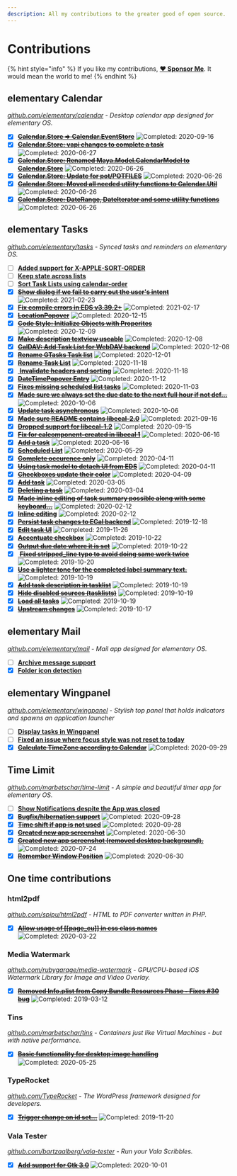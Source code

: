 ```yaml
---
description: All my contributions to the greater good of open source.
---
```


# Contributions

{% hint style="info" %}
If you like my contributions, [**❤️ Sponsor Me**](https://github.com/sponsors/marbetschar). It would mean the world to me!
{% endhint %}

## elementary Calendar

[_github.com/elementary/calendar_](https://github.com/elementary/calendar) _- Desktop calendar app designed for elementary OS._

* [x] [~~**Calendar.Store =&gt; Calendar.EventStore**~~](https://github.com/elementary/calendar/pull/595) ![Completed: 2020-09-16](https://img.shields.io/badge/completed-2020--09--16-lightgrey?style=social)
* [x] [~~**Calendar.Store: vapi changes to complete a task**~~](https://github.com/elementary/calendar/pull/558) ![Completed: 2020-06-27](https://img.shields.io/badge/completed-2020--06--27-lightgrey?style=social)
* [x] [~~**Calendar.Store: Renamed Maya.Model.CalendarModel to Calendar.Store**~~](https://github.com/elementary/calendar/pull/557) ![Completed: 2020-06-26](https://img.shields.io/badge/completed-2020--06--26-lightgrey?style=social)
* [x] [~~**Calendar.Store: Update for pot/POTFILES**~~](https://github.com/elementary/calendar/pull/556) ![Completed: 2020-06-26](https://img.shields.io/badge/completed-2020--06--26-lightgrey?style=social)
* [x] [~~**Calendar.Store: Moved all needed utility functions to Calendar.Util**~~](https://github.com/elementary/calendar/pull/555) ![Completed: 2020-06-26](https://img.shields.io/badge/completed-2020--06--26-lightgrey?style=social)
* [x] [~~**Calendar.Store: DateRange, DateIterator and some utility functions**~~](https://github.com/elementary/calendar/pull/554) ![Completed: 2020-06-26](https://img.shields.io/badge/completed-2020--06--26-lightgrey?style=social)

## elementary Tasks

[_github.com/elementary/tasks_](https://github.com/elementary/tasks/) _- Synced tasks and reminders on elementary OS._

* [ ] [**Added support for X-APPLE-SORT-ORDER**](https://github.com/elementary/tasks/pull/198)
* [ ] [**Keep state across lists**](https://github.com/elementary/tasks/pull/197)
* [ ] [**Sort Task Lists using calendar-order**](https://github.com/elementary/tasks/pull/192)
* [x] [~~**Show dialog if we fail to carry out the user's intent**~~](https://github.com/elementary/tasks/pull/189) ![Completed: 2021-02-23](https://img.shields.io/badge/completed-2021--02--23-lightgrey?style=social)
* [x] [~~**Fix compile errors in EDS v3.39.2+**~~](https://github.com/elementary/tasks/pull/193) ![Completed: 2021-02-17](https://img.shields.io/badge/completed-2021--02--17-lightgrey?style=social)
* [x] [~~**LocationPopover**~~](https://github.com/elementary/tasks/pull/174) ![Completed: 2020-12-15](https://img.shields.io/badge/completed-2020--12--15-lightgrey?style=social)
* [x] [~~**Code Style: Initialize Objects with Properites**~~](https://github.com/elementary/tasks/pull/179) ![Completed: 2020-12-09](https://img.shields.io/badge/completed-2020--12--09-lightgrey?style=social)
* [x] [~~**Make description textview useable**~~](https://github.com/elementary/tasks/pull/177) ![Completed: 2020-12-08](https://img.shields.io/badge/completed-2020--12--08-lightgrey?style=social)
* [x] [~~**CalDAV: Add Task List for WebDAV backend**~~](https://github.com/elementary/tasks/pull/150) ![Completed: 2020-12-08](https://img.shields.io/badge/completed-2020--12--08-lightgrey?style=social)
* [x] [~~**Rename GTasks Task list**~~](https://github.com/elementary/tasks/pull/165) ![Completed: 2020-12-01](https://img.shields.io/badge/completed-2020--12--01-lightgrey?style=social)
* [x] [~~**Rename Task List**~~](https://github.com/elementary/tasks/pull/153) ![Completed: 2020-11-18](https://img.shields.io/badge/completed-2020--11--18-lightgrey?style=social)
* [x] [ ~~**Invalidate headers and sorting**~~](https://github.com/elementary/tasks/pull/125) ![Completed: 2020-11-18](https://img.shields.io/badge/completed-2020--11--18-lightgrey?style=social)
* [x] [~~**DateTimePopover Entry**~~](https://github.com/elementary/tasks/pull/159) ![Completed: 2020-11-12](https://img.shields.io/badge/completed-2020--11--12-lightgrey?style=social)
* [x] [~~**Fixes missing scheduled list tasks**~~](https://github.com/elementary/tasks/pull/147) ![Completed: 2020-11-03](https://img.shields.io/badge/completed-2020--11--03-lightgrey?style=social)
* [x] [~~**Made sure we always set the due date to the next full hour if not def…**~~](https://github.com/elementary/tasks/pull/102) ![Completed: 2020-10-06](https://img.shields.io/badge/completed-2020--10--06-lightgrey?style=social)
* [x] [~~**Update task asynchronous**~~](https://github.com/elementary/tasks/pull/144) ![Completed: 2020-10-06](https://img.shields.io/badge/completed-2020--10--06-lightgrey?style=social)
* [x] [~~**Made sure README contains libecal-2.0**~~](https://github.com/elementary/tasks/pull/132) ![Completed: 2021-09-16](https://img.shields.io/badge/completed-2021--09--16-lightgrey?style=social)
* [x] [~~**Dropped support for libecal-1.2**~~](https://github.com/elementary/tasks/pull/130) ![Completed: 2020-09-15](https://img.shields.io/badge/completed-2020--09--15-lightgrey?style=social)
* [x] [~~**Fix for calcomponent-created in libecal 1**~~](https://github.com/elementary/tasks/pull/122) ![Completed: 2020-06-16](https://img.shields.io/badge/completed-2020--06--16-lightgrey?style=social)
* [x] [~~**Add a task**~~](https://github.com/elementary/tasks/pull/116) ![Completed: 2020-06-16](https://img.shields.io/badge/completed-2020--06--16-lightgrey?style=social)
* [x] [~~**Scheduled List**~~](https://github.com/elementary/tasks/pull/120) ![Completed: 2020-05-29](https://img.shields.io/badge/completed-2020--05--29-lightgrey?style=social)
* [x] [~~**Complete occurence only**~~](https://github.com/elementary/tasks/pull/106) ![Completed: 2020-04-11](https://img.shields.io/badge/completed-2020--04--11-lightgrey?style=social)
* [x] [~~**Using task model to detach UI from EDS**~~](https://github.com/elementary/tasks/pull/100) ![Completed: 2020-04-11](https://img.shields.io/badge/completed-2020--04--11-lightgrey?style=social)
* [x] [~~**Checkboxes update their color**~~](https://github.com/elementary/tasks/pull/103) ![Completed: 2020-04-09](https://img.shields.io/badge/completed-2020--04--09-lightgrey?style=social)
* [x] [~~**Add task**~~](https://github.com/elementary/tasks/pull/89) ![Completed: 2020-03-05](https://img.shields.io/badge/completed-2020--03--05-lightgrey?style=social)
* [x] [~~**Deleting a task**~~](https://github.com/elementary/tasks/pull/88) ![Completed: 2020-03-04](https://img.shields.io/badge/completed-2020--03--04-lightgrey?style=social)
* [x] [~~**Made inline editing of task summary possible along with some keyboard…**~~](https://github.com/elementary/tasks/pull/76) ![Completed: 2020-02-12](https://img.shields.io/badge/completed-2020--02--12-lightgrey?style=social)
* [x] [~~**Inline editing**~~](https://github.com/elementary/tasks/pull/78) ![Completed: 2020-02-12](https://img.shields.io/badge/completed-2020--02--12-lightgrey?style=social)
* [x] [~~**Persist task changes to ECal backend**~~](https://github.com/elementary/tasks/pull/61) ![Completed: 2019-12-18](https://img.shields.io/badge/completed-2019--12--18-lightgrey?style=social)
* [x] [~~**Edit task UI**~~](https://github.com/elementary/tasks/pull/59) ![Completed: 2019-11-26](https://img.shields.io/badge/completed-2019--11--26-lightgrey?style=social)
* [x] [~~**Accentuate checkbox**~~](https://github.com/elementary/tasks/pull/55) ![Completed: 2019-10-22](https://img.shields.io/badge/completed-2019--10--22-lightgrey?style=social)
* [x] [~~**Output due date where it is set**~~](https://github.com/elementary/tasks/pull/50) ![Completed: 2019-10-22](https://img.shields.io/badge/completed-2019--10--22-lightgrey?style=social)
* [x] [ ~~**Fixed stripped\_line typo to avoid doing same work twice**~~](https://github.com/elementary/tasks/pull/48) ![Completed: 2019-10-20](https://img.shields.io/badge/completed-2019--10--20-lightgrey?style=social)
* [x] [~~**Use a lighter tone for the completed label summary text.**~~](https://github.com/elementary/tasks/pull/43) ![Completed: 2019-10-19](https://img.shields.io/badge/completed-2019--10--19-lightgrey?style=social)
* [x] [~~**Add task description in tasklist**~~](https://github.com/elementary/tasks/pull/39) ![Completed: 2019-10-19](https://img.shields.io/badge/completed-2019--10--19-lightgrey?style=social)
* [x] [~~**Hide disabled sources \(tasklists\)**~~](https://github.com/elementary/tasks/pull/38) ![Completed: 2019-10-19](https://img.shields.io/badge/completed-2019--10--19-lightgrey?style=social)
* [x] [~~**Load all tasks**~~](https://github.com/elementary/tasks/pull/44) ![Completed: 2019-10-19](https://img.shields.io/badge/completed-2019--10--19-lightgrey?style=social)
* [x] [~~**Upstream changes**~~](https://github.com/marbetschar/tasks/pull/2) ![Completed: 2019-10-17](https://img.shields.io/badge/completed-2019--10--17-lightgrey?style=social)

## elementary Mail

[_github.com/elementary/mail_](https://github.com/elementary/mail) _- Mail app designed for elementary OS._

* [ ] [**Archive message support**](https://github.com/elementary/mail/pull/542)
* [x] [**Folder icon detection**](https://github.com/elementary/mail/pull/545)

## elementary Wingpanel

[_github.com/elementary/wingpanel_](https://github.com/elementary/wingpanel) _- Stylish top panel that holds indicators and spawns an application launcher_

* [ ] [**Display tasks in Wingpanel**](https://github.com/elementary/wingpanel-indicator-datetime/pull/252)
* [ ] [**Fixed an issue where focus style was not reset to today**](https://github.com/elementary/wingpanel-indicator-datetime/pull/251)
* [x] [~~**Calculate TimeZone according to Calendar**~~](https://github.com/elementary/wingpanel-indicator-datetime/pull/233) ![Completed: 2020-09-29](https://img.shields.io/badge/completed-2020--09--29-lightgrey?style=social)

## Time Limit

[_github.com/marbetschar/time-limit_](https://github.com/marbetschar/time-limit) _- A simple and beautiful timer app for elementary OS._

* [ ] [**Show Notifications despite the App was closed**](https://github.com/marbetschar/time-limit/issues/31)
* [x] [~~**Bugfix/hibernation support**~~](https://github.com/marbetschar/time-limit/pull/40) ![Completed: 2020-09-28](https://img.shields.io/badge/completed-2020--09--28-lightgrey?style=social)
* [x] [~~**Time shift if app is not used**~~](https://github.com/marbetschar/time-limit/pull/39) ![Completed: 2020-09-28](https://img.shields.io/badge/completed-2020--09--28-lightgrey?style=social)
* [x] [~~**Created new app screenshot**~~](https://github.com/marbetschar/time-limit/pull/35) ![Completed: 2020-06-30](https://img.shields.io/badge/completed-2020--06--30-lightgrey?style=social)
* [x] [~~**Created new app screenshot \(removed desktop background\).**~~](https://github.com/marbetschar/time-limit/pull/35) ![Completed: 2020-07-24](https://img.shields.io/badge/completed-2020--07--24-lightgrey?style=social)
* [x] [~~**Remember Window Position**~~](https://github.com/marbetschar/time-limit/pull/34) ![Completed: 2020-06-30](https://img.shields.io/badge/completed-2020--06--30-lightgrey?style=social)

## One time contributions

### html2pdf

[_github.com/spipu/html2pdf_](https://github.com/spipu/html2pdf) _- HTML to PDF converter written in PHP._

* [x] [~~**Allow usage of \[\[page\_cu\]\] in css class names**~~](https://github.com/spipu/html2pdf/pull/525) ![Completed: 2020-03-22](https://img.shields.io/badge/completed-2020--03--22-lightgrey?style=social)

### Media Watermark

[_github.com/rubygarage/media-watermark_](https://github.com/rubygarage/media-watermark) _- GPU/CPU-based iOS Watermark Library for Image and Video Overlay._

* [x] [~~**Removed Info.plist from Copy Bundle Resources Phase - Fixes \#30 bug**~~](https://github.com/rubygarage/media-watermark/pull/31) ![Completed: 2019-03-12](https://img.shields.io/badge/completed-2019--03--12-lightgrey?style=social)

### Tins

[_github.com/marbetschar/tins_](https://github.com/marbetschar/tins) _- Containers just like Virtual Machines - but with native performance._

* [x] [~~**Basic functionality for desktop image handling**~~](https://github.com/marbetschar/tins/pull/20) ![Completed: 2020-05-25](https://img.shields.io/badge/completed-2020--05--25-lightgrey?style=social)

### TypeRocket

[_github.com/TypeRocket_](https://github.com/TypeRocket) _- The WordPress framework designed for developers._

* [x] [~~**Trigger change on id set...**~~](https://github.com/TypeRocket/core/pull/68) ![Completed: 2019-11-20](https://img.shields.io/badge/completed-2019--11--20-lightgrey?style=social)

### Vala Tester

[_github.com/bartzaalberg/vala-tester_](https://github.com/bartzaalberg/vala-tester) _- Run your Vala Scribbles._

* [x] [~~**Add support for Gtk 3.0**~~](https://github.com/bartzaalberg/vala-tester/pull/8) ![Completed: 2020-10-01](https://img.shields.io/badge/completed-2020--10--01-lightgrey?style=social)

